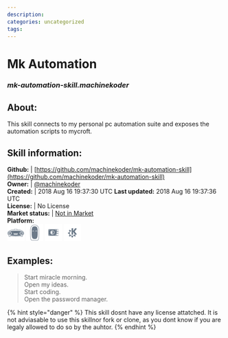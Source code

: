 ```yaml
--- 
description: 
categories: uncategorized   
tags:   
---
```


# Mk Automation  
### _mk-automation-skill.machinekoder_  
## About:  
This skill connects to my personal pc automation suite and exposes the automation scripts to mycroft.

## Skill information:  
**Github:** | [https://github.com/machinekoder/mk-automation-skill](https://github.com/machinekoder/mk-automation-skill)  
**Owner:** | [@machinekoder](https://github.com/machinekoder)  
**Created:** | 2018 Aug 16 19:37:30 UTC  **Last updated:** 2018 Aug 16 19:37:36 UTC  
**License:** | No License  
**Market status:** | [Not in Market](https://market.mycroft.ai/skill/)  
**Platform:**  
 ![](../.gitbook/assets/mark-1-icon.png)  ![](../.gitbook/assets/mark-2-icon.png)  ![](../.gitbook/assets/picroft-icon.png)  ![](../.gitbook/assets/kde.png)   
## Examples:  
> Start miracle morning.  
> Open my ideas.  
> Start coding.  
> Open the password manager.  
  
{% hint style="danger" %}
This skill dosnt have any license attatched. It is not adviasable to use this skillnor fork or clone, as you dont know if you are legaly allowed to do so by the auhtor.
{% endhint %}
